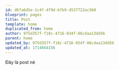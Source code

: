 ```yaml
---
id: d6fa6d5e-1c4f-4f9d-b7b9-d537722ac560
blueprint: pages
title: Post
template: home
duplicated_from: home
author: 975d357f-f18c-4716-934f-86cdaa13dd56
parent: home
updated_by: 975d357f-f18c-4716-934f-86cdaa13dd56
updated_at: 1714664156
---
```

Đây là post nè